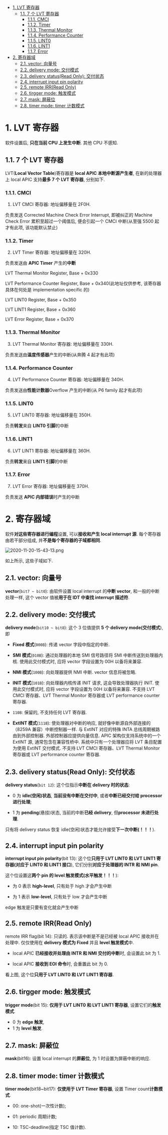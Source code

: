 <!-- @import "[TOC]" {cmd="toc" depthFrom=1 depthTo=6 orderedList=false} -->

<!-- code_chunk_output -->

- [1. LVT 寄存器](#1-lvt-寄存器)
  - [1.1. 7 个 LVT 寄存器](#11-7-个-lvt-寄存器)
    - [1.1.1. CMCI](#111-cmci)
    - [1.1.2. Timer](#112-timer)
    - [1.1.3. Thermal Monitor](#113-thermal-monitor)
    - [1.1.4. Performance Counter](#114-performance-counter)
    - [1.1.5. LINT0](#115-lint0)
    - [1.1.6. LINT1](#116-lint1)
    - [1.1.7. Error](#117-error)
- [2. 寄存器域](#2-寄存器域)
  - [2.1. vector: 向量号](#21-vector-向量号)
  - [2.2. delivery mode: 交付模式](#22-delivery-mode-交付模式)
  - [2.3. delivery status(Read Only): 交付状态](#23-delivery-statusread-only-交付状态)
  - [2.4. interrupt input pin polarity](#24-interrupt-input-pin-polarity)
  - [2.5. remote IRR(Read Only)](#25-remote-irrread-only)
  - [2.6. tirgger mode: 触发模式](#26-tirgger-mode-触发模式)
  - [2.7. mask: 屏蔽位](#27-mask-屏蔽位)
  - [2.8. timer mode: timer 计数模式](#28-timer-mode-timer-计数模式)

<!-- /code_chunk_output -->
# 1. LVT 寄存器

软件设置后, **只在当前 CPU 上发生中断**. 其他 CPU 不感知.

## 1.1. 7 个 LVT 寄存器

LVT(**Local Vector Table**)寄存器是 **local APIC 本地中断源产生者**, 在新的处理器上 local APIC 支持**最多 7 个 LVT 寄存器**, 分别如下.

### 1.1.1. CMCI

1) LVT CMCI 寄存器: 地址偏移量在 2F0H.

负责发送 Corrected Machine Check Error Interrupt, 即被纠正的 Machine Check Error 累积至超过一个阈值后, 便会引起一个 CMCI 中断(从至强 5500 起才有此项, 该功能默认禁止)

### 1.1.2. Timer

2) LVT Timer 寄存器: 地址偏移量在 320H.

负责发送由 **APIC Timer** 产生的**中断**

LVT Thermal Monitor Register, Base + 0x330

LVT Performance Counter Register, Base + 0x340(此地址仅供参考, 该寄存器具体在何处是 implementation specific 的)

LVT LINT0 Register, Base + 0x350

LVT LINT1 Register, Base + 0x360

LVT Error Register, Base + 0x370

### 1.1.3. Thermal Monitor

3) LVT Thermal Monitor 寄存器: 地址偏移量在 330H.

负责发送由**温度传感器**产生的中断(从奔腾 4 起才有此项)

### 1.1.4. Performance Counter

4) LVT Performance Counter 寄存器: 地址偏移量在 340H.

负责发送由**性能计数器**Overflow 产生的中断(从 P6 family 起才有此项)

### 1.1.5. LINT0

5) LVT LINT0 寄存器: 地址偏移量在 350H.

负责**转发**来自 **LINT0 引脚**的中断

### 1.1.6. LINT1

6) LVT LINT1 寄存器: 地址偏移量在 360H.

负责**转发**来自 **LINT1 引脚**的中断

### 1.1.7. Error

7) LVT Error 寄存器: 地址偏移量在 370H.

负责发送 **APIC 内部错误**时产生的中断

# 2. 寄存器域

软件**对这些寄存器进行编程**设置, 可以**接收和产生 local interrupt 源**. 每个寄存器由若干部分组成, 并**不是每个寄存器的子域都相同**.

![2020-11-20-15-43-13.png](./images/2020-11-20-15-43-13.png)

如上所示, 这些子域如下.

## 2.1. vector: 向量号

**vector**(`bit7 ~ bit0`): 由软件设置 local interrupt 的**中断 vector**, 和一般的中断处理一样, 这个 vector 值被**用于在 IDT 中查找 interrupt 描述符**.

## 2.2. delivery mode: 交付模式

**delivery mode**(`bit10 ~ bit8`): 这个 3 位值提供 **5 个 delivery mode(交付模式**), 即

* **Fixed 模式**(`000B`): 传递 vector 字段中指定的中断.

* **SMI 模式**(`010B`): 通过处理器的本地 SMI 信号路径将 SMI 中断传送到处理器内核. 使用此交付模式时, 应将 vector 字段设置为 00H 以备将来兼容.

* **NMI 模式**(`100B`): 向处理器提供 NMI 中断. vector 信息将被忽略.

* **INIT 模式**(`101B`): 向处理器内核传递 INIT 请求, 这会导致处理器执行 INIT. 使用此交付模式时, 应将 vector 字段设置为 00H 以备将来兼容. 不支持 LVT CMCI 寄存器、LVT Thermal Monitor 寄存器或 LVT performance counter 寄存器.

* `110B`: 保留的, 不支持任何 LVT 寄存器.

* **ExtINT 模式**(`111B`): 使处理器对中断的响应, 就好像中断源自外部连接的（8259A 兼容）中断控制器一样. 与 ExtINT 对应的特殊 INTA 总线周期被路由到外部控制器. 外部控制器应提供向量信息. APIC 架构仅支持系统中的一个 ExtINT 源, 通常包含在兼容性桥中. 系统中只有一个处理器应将 LVT 条目配置为使用 ExtINT 交付模式. 不支持 LVT CMCI 寄存器、LVT Thermal Monitor 寄存器或 LVT performance counter 寄存器.

## 2.3. delivery status(Read Only): 交付状态

**delivery status**(`bit 12`): 这个位指示**中断在 delivery 时的状态**:

- 0 为 **idle(空闲)状态**, **当前没有中断在交付中**, 或者**中断已经交付给 processor 进行处理**;

- 1 为 **pending**(悬挂)状态, 当前的中断**已经 delivery**, 但**processor 未进行处理**.

只有将 delivery status 恢复 idle(空闲)状态才能允许接受**下一次中断(！！！**).

## 2.4. interrupt input pin polarity

**interrupt input pin polarity**(bit 13): 这个位**只用于 LVT LINT0 和 LVT LINT1 寄存器(对应于 LINT0 和 LINT1 接口**), 它们分别**对应于处理器的 INTR 和 NMI pin**.

这个位设置这**两个 pin 的 level 触发模式(水平触发！！！**):

* 为 0 表示 **high\-level**, 只有处于 high 才会产生中断

* 为 1 表示 **low\-level**, 只有处于 low 才会产生中断

edge 触发是只要有变化就会产生中断

## 2.5. remote IRR(Read Only)

remote IRR flag(bit 14): 只读的. 表示该中断是不是已经被 local APIC 接收并在处理中. 仅仅使用在 **delivery 模式为 Fixed** 并且 **level 触发模式**中.

* local APIC **已经接收并处理由 INTR 和 NMI 交付的中断**时, 会设置此 bit 为 1.

* local APIC **接收到 EOI 命令**时, 会重置此 bit 为 0.

看上图, 这个位**只用于 LVT LINT0 和 LVT LINT1 寄存器**.

## 2.6. tirgger mode: 触发模式

**trigger mode**(bit 15): **仅用于 LVT LINT0 和 LVT LINT1 寄存器**, 设置它们的**触发模式**.

- 0 为 **edge 触发**,
- 1 为 **level 触发**.

## 2.7. mask: 屏蔽位

**mask**(bit16): 设置 local interrupt 的**屏蔽位**, 为 1 时设置为屏蔽中断的响应.

## 2.8. timer mode: timer 计数模式

**timer mode**(bit18~bit17): **仅使用于 LVT Timer 寄存器**, 设置 Timer count**计数模式**.

* 00: one-shot(一次性计数);

* 01: periodic 周期计数;

* 10: TSC-deadline(指定 TSC 值计数).
